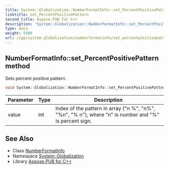 ```yaml
---
title: System::Globalization::NumberFormatInfo::set_PercentPositivePattern method
linktitle: set_PercentPositivePattern
second_title: Aspose.PUB for C++
description: 'System::Globalization::NumberFormatInfo::set_PercentPositivePattern method. Sets percent positive pattern in C++.'
type: docs
weight: 5500
url: /cpp/system.globalization/numberformatinfo/set_percentpositivepattern/
---
```

## NumberFormatInfo::set_PercentPositivePattern method


Sets percent positive pattern.

```cpp
void System::Globalization::NumberFormatInfo::set_PercentPositivePattern(int value)
```


| Parameter | Type | Description |
| --- | --- | --- |
| value | int | Index of the pattern in array {"n %", "n%", "%n", "% n"}, where "n" is number and "%" is percent sign. |

## See Also

* Class [NumberFormatInfo](../)
* Namespace [System::Globalization](../../)
* Library [Aspose.PUB for C++](../../../)
